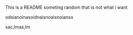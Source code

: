 This is a README
someting random that is not what i want

odsianoinasoidnaisnoaisnoianso

sac;lmas;lm
